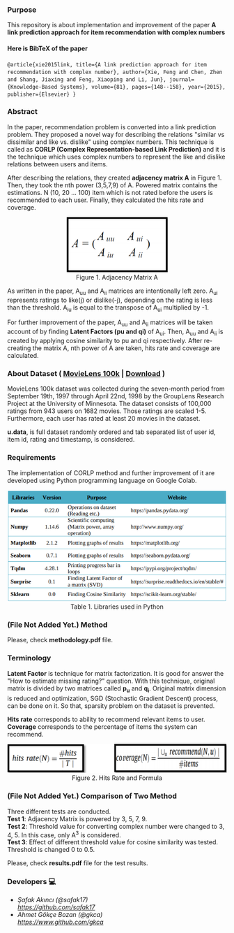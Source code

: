 ### Purpose
This repository is about implementation and improvement of the paper **A link prediction approach for item recommendation with complex numbers**

#### Here is BibTeX of the paper 
`
@article{xie2015link,
  title={A link prediction approach for item recommendation with complex number},
  author={Xie, Feng and Chen, Zhen and Shang, Jiaxing and Feng, Xiaoping and Li, Jun},
  journal={Knowledge-Based Systems},
  volume={81},
  pages={148--158},
  year={2015},
  publisher={Elsevier}
}
`
### Abstract
In the paper, recommendation problem is converted into a link prediction problem. They proposed a novel way for describing the relations "similar vs dissimilar and like vs. dislike" using complex numbers. This technique is called as **CORLP (Complex Representation-based Link Prediction)** and it is the technique which uses complex numbers to represent the like and dislike relations between users and items.

After describing the relations, they created **adjacency matrix A** in Figure 1. Then, they took the nth power (3,5,7,9) of A. Powered matrix contains the estimations. N (10, 20 ... 100) item which is not rated before the users is recommended to each user. Finally, they calculated the hits rate and coverage. 

<p align="center">
  <img src="./images/adjacency_matrix_A.png">
  <br>
  Figure 1. Adjacency Matrix A
</p>

As written in the paper, A<sub>uu</sub> and A<sub>ii</sub> matrices are intentionally left zero. A<sub>ui</sub> represents ratings to like(j) or dislike(-j), depending on the rating is less than the threshold. A<sub>iu</sub> is equal to the transpose of A<sub>ui</sub> multiplied by -1.

For further improvement of the paper, A<sub>uu</sub> and A<sub>ii</sub> matrices will be taken account of by finding **Latent Factors (pu and qi)** of A<sub>ui</sub>. Then, A<sub>uu</sub> and A<sub>ii</sub> is created by applying cosine similarity to pu and qi respectively. After re-creating the matrix A, nth power of A are taken, hits rate and coverage are calculated.

### About Dataset ( [MovieLens 100k](http://files.grouplens.org/datasets/movielens/ml-100k-README.txt) | [Download](http://files.grouplens.org/datasets/movielens/ml-100k.zip) )

 MovieLens 100k dataset was collected during the seven-month period from September 19th, 1997 through April 22nd, 1998 by the GroupLens Research Project at the University of Minnesota. The dataset consists of 100,000 ratings from 943 users on 1682 movies. Those ratings are scaled 1-5. Furthermore, each user has rated at least 20 movies in the dataset.<br>
 
**u.data**, is full dataset randomly ordered and tab separated list of user id, item id, rating and timestamp, is considered.  
### Requirements

The implementation of CORLP method and further improvement of it are developed using Python programming language on Google Colab. 

<p align="center">
  <img src="./images/table_of_libraries.png">
  <br>
  Table 1. Libraries used in Python
</p>

### (File Not Added Yet.) Method 
Please, check **methodology.pdf** file.

### Terminology

**Latent Factor** is technique for matrix factorization. It is good for answer the "How to estimate missing rating?" question. With this technique, original matrix is divided by two matrices called **p<sub>u<sub>** and **q<sub>i<sub>**. Original matrix dimension is reduced and optimization, SGD (Stochastic Gradient Descent) process, can be done on it. So that, sparsity problem on the dataset is prevented.
  
**Hits rate** corresponds to ability to recommend relevant items to user.<br>
**Coverage**  corresponds to the percentage of items the system can recommend.

<p align="center">
  <img src="./images/formulas_hitsrate_coverage.png">
  <br>
  Figure 2. Hits Rate and Formula
</p>


### (File Not Added Yet.) Comparison of Two Method 
Three different tests are conducted.<br>
**Test 1**: Adjacency Matrix is powered by 3, 5, 7, 9. <br>
**Test 2**: Threshold value for converting complex number were changed to 3, 4, 5. In this case, only A<sup>3</sup> is considered.<br>
**Test 3**: Effect of different threshold value for cosine similarity was tested. Threshold is changed 0 to 0.5.<br>

Please, check **results.pdf** file for the test results.
 
### Developers  :computer:
- _Şafak Akıncı (@safak17)_<br />
  _https://github.com/safak17_
- _Ahmet Gökçe Bozan (@gkca)_<br />
  _https://www.github.com/gkca_
